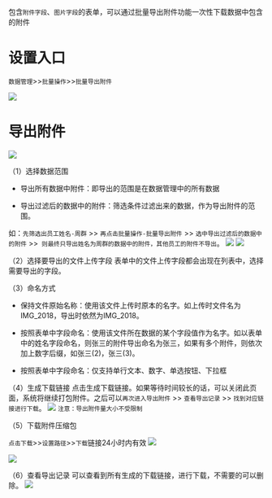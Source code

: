 包含`附件字段`、`图片字段`的表单，可以通过批量导出附件功能一次性下载数据中包含的附件

# 设置入口
`数据管理`>>`批量操作`>>`批量导出附件`

![](http://docfiles.baibaoyun.com/Fuc_QQjTYrXUS0OM9-rbi8xX-Zil)
# 导出附件
![](http://docfiles.baibaoyun.com/FqIpxQVfU14dAKsAKl_0zEisq5ER)

（1）选择数据范围
* 导出所有数据中附件：即导出的范围是在数据管理中的所有数据

* 导出过滤后的数据中的附件：筛选条件过滤出来的数据，作为导出附件的范围。

如：`先筛选出员工姓名-周群` >> `再点击批量操作-批量导出附件` >> `选中导出过滤后的数据中的附件` >>` 则最终只导出姓名为周群的数据中的附件，其他员工的附件不导出`。
![](http://docfiles.baibaoyun.com/Fv9WBECVq5pbR0bxTlWkThaFRUk-)
![](http://docfiles.baibaoyun.com/FnFFbbCnbpuOYax_GrVrRAI7P0rw)

（2）选择要导出的文件上传字段
表单中的文件上传字段都会出现在列表中，选择需要导出的字段。

（3）命名方式
* 保持文件原始名称：使用该文件上传时原本的名字。如上传时文件名为IMG_2018，导出时依然为IMG_2018。

* 按照表单中字段命名：使用该文件所在数据的某个字段值作为名字。如以表单中的姓名字段命名，则张三的附件导出命名为张三，如果有多个附件，则依次加上数字后缀，如张三(2)，张三(3)。

* 按照表单中字段命名：仅支持单行文本、数字、单选按钮、下拉框

（4）生成下载链接
点击生成下载链接。如果等待时间较长的话，可以关闭此页面，系统将继续打包附件。之后可以`再次进入导出附件` >> `查看导出记录` >> `找到对应链接进行下载`。
![](http://docfiles.baibaoyun.com/FvvaDRj4dzSrE1rQygKWQcxX_917)
`注意：导出附件量大小不受限制`

（5）下载附件压缩包

`点击下载`>>`设置路径`>>`下载`链接24小时内有效
![](http://docfiles.baibaoyun.com/Fm8JXtXo4yyCXeGrGoaqbgShlzXH)

![](http://docfiles.baibaoyun.com/FjuK2x1eXja_X2E9qZl-SBq7nH66)


（6）查看导出记录
可以查看到所有生成的下载链接，进行下载，不需要的可以删除。
![](http://docfiles.baibaoyun.com/Fvu-vyFnb-3HU5DfW7sJq5mMAYa-)